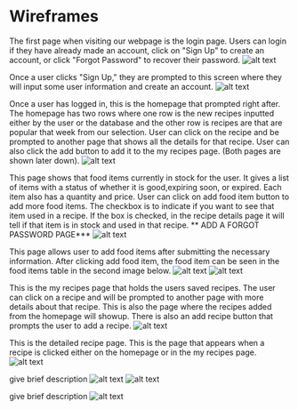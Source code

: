 # Wireframes

The first page when visiting our webpage is the login page. Users can login if they have already made an account, click on "Sign Up" to create an account, or click "Forgot Password" to recover their password. 
![alt text](LoginPage.jpg)




Once a user clicks "Sign Up," they are prompted to this screen where they will input some user information and create an account.
![alt text](SignUp.jpg)




Once a user has logged in, this is the homepage that prompted right after. The homepage has two rows where one row is the new recipes inputted either by the user or the database and the other row is recipes are that are popular that week from our selection. User can click on the recipe and be prompted to another page that shows all the details for that recipe. User can also click the add button to add it to the my recipes page. (Both pages are shown later down).
![alt text](Homepage.jpg)

This page shows that food items currently in stock for the user. It gives a list of items with a status of whether it is good,expiring soon, or expired. Each item also has a quantity and price. User can click on add food item button to add more food items.  The checkbox is to indicate if you want to see that item used in a recipe. If the box is checked, in the recipe details page it will tell if that item is in stock and used in that recipe. ** ADD A FORGOT PASSWORD PAGE***
![alt text](fooditemstable.jpg)

This page allows user to add food items after submitting the necessary information. After clicking add food item, the food item can be seen in the food items table in the second image below. 
![alt text](additempage.jpg)
![alt text](fooditemstable2.jpg)

This is the my recipes page that holds the users saved recipes. The user can click on a recipe and will be prompted to another page with more details about that recipe. This is also the page where the recipes added from the homepage will showup. There is also an add recipe button that prompts the user to add a recipe. 
![alt text](Recipes.jpg)

This is the detailed recipe page. This is the page that appears when a recipe is clicked either on the homepage or in the my recipes page. 
![alt text](RecipeFound.jpg)

give brief description
![alt text](addrecipe.jpg)
![alt text](Recipes2.jpg)



give brief description
![alt text](aboutuspage.jpg)
